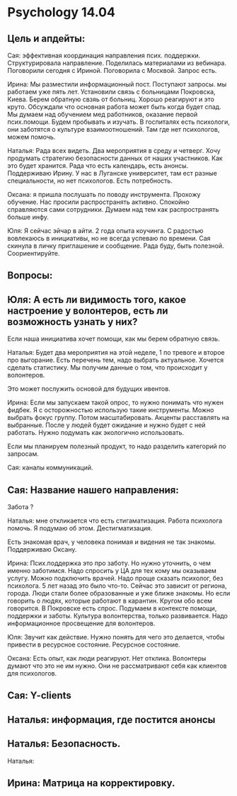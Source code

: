 # Psychology 14.04

## Цель и апдейты: 

Сая: эффективная координация направления  псих. поддержки. Структурировала направление. Поделилась материалами из вебинара. Поговорили сегодня с Ириной. Поговорила с Москвой. Запрос есть. 

Ирина:  Мы разместили информационный пост. Поступают запросы. мы работаем уже пять лет. Установили связь с больницами Покровска, Киева. Берем обратную свзяь от больниц. Хорошо реагируют и это круто. Обсуждали что основная работа может быть когда будет спад. Мы думаем над обучением мед работников, оказание первой псих.помощи. Будем пробывать и изучать. В госпиталях есть психологи, они заботятся о культуре взаимоотношений. Там где нет психологов, можем помочь. 

Наталья: Рада всех видеть. Два мероприятия в среду и четверг. Хочу продумать стратегию безопасности данных от наших участников. Как это будет хранится. Рада что есть календарь, есть анонсы.  Поддерживаю Ирину. У нас в Луганске университет, там ест разные специальности, но нет психологов. Есть потребность. 

Оксана: я пришла послушать по поводу инструмента. Прохожу обучение. Нас просили распространять активно. Спокойно справляются сами сотрудники. Думаем над тем как распространять больше инфу. 

Юля:  Я сейчас эйчар в айти. 2 года опыта коучинга. С радостью вовлекаюсь в инициативы, но не всегда  успеваю по времени. Сая скинула в личку приглашение и сообщение. Рада буду, быть полезной. Соориентируйте.



## Вопросы: 

## Юля: А есть ли видимость того, какое настроение у волонтеров, есть ли возможность узнать у них? 

Если наша инициатива хочет помощи, как мы берем обратную связь. 

Наталья: Будет два мероприятия на этой неделе, 1 по тревоге и второе про выгорание. Есть перечень тем, надо выбрать актуальное. Хочется сделать статистику. Мы получим данные о том, что происходит у волонтеров. 

Это может послужить основой для будущих ивентов. 

Ирина: Если мы запускаем такой опрос, то нужно понимать что нужен фидбек. Я с осторожностью использую такие инструменты. Можно выбрать фокус группу. Потом масштабировать. Акценты расставлять на выбранные. После у людей будет ожидание и нужно будет с ней работать. Нужно подумать как экологично использовать.   

Если мы планируем полезный продукт, то надо разделить категорий по запросам. 

Сая: каналы коммуникаций. 

## Сая: Название нашего направления: 

Забота ?

Наталья: мне откликается что есть стигаматизация. Работа психолога помочь. Я подумаю об этом. Дестигматизация. 

Есть знакомая врач, у человека понимая и видения не так знакомы. Поддерживаю Оксану.  

Ирина: Псих.поддержка это про заботу. Но нужно уточнить, о чем именно заботимся. Надо спросить у ЦА для тех кому мы оказываем услугу. Можно подключить врачей.  Надо проще сказать психолог, без психолога. 5 лет назад это было что-то. Сейчас это зависит от региона, города. Люди стали более образованные и уже ближе знакомы. Но если говорить о людях, которые работают в карантин. Кругом обо всем говорится. В Покровске есть спрос. Подумаем в контексте помощи, поддержки и заботы. Культура волонтерства, только развивается. Надо информационное просвещение для волонтеров.  

Юля: Звучит как действие. Нужно понять для чего это делается, чтобы привести в ресурсное состояние. Ресурсное состояние. 

Оксана: Есть опыт, как люди реагируют. Нет отклика. Волонтеры думают что это не им нужно. Они не рассматривают себя как клиентов для психологов. 

 

## Сая: Y-clients 

## Наталья: информация, где постится анонсы 

## Наталья: Безопасность. 

Наталья: 

## Ирина: Матрица на корректировку. 





